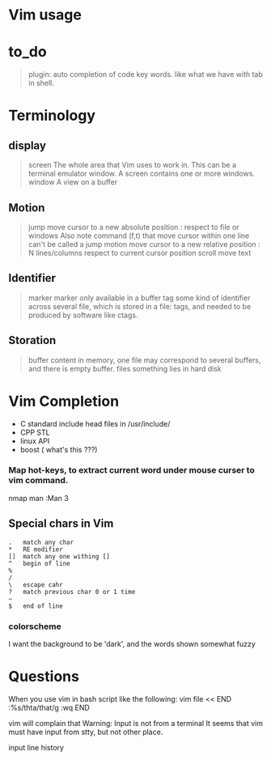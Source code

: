 # Vim usage

# to_do
> plugin: auto completion of code key words. like what we have with tab in
  shell.

# Terminology 
## display
> screen
    The whole area that Vim uses to work in. This can be a terminal emulator
    window. A screen contains one or more windows.
> window
    A view on a buffer
## Motion
> jump
    move cursor to a new absolute position : respect to file or windows
    Also note command (f,t) that move cursor within one line can't be called
    a jump
> motion
    move cursor to a new relative position : N lines/columns respect to
    current cursor position
> scroll
    move text 
## Identifier
> marker
    marker only available in a buffer
> tag
    some kind of identifier across several file, which is stored in a file:
    tags, and needed to be produced by software like ctags.
## Storation
> buffer
    content in memory, one file may correspond to several buffers, and there
    is empty buffer. 
> files
    something lies in hard disk

# Vim Completion
* C standard include head files in /usr/include/
* CPP STL
* linux API
* boost ( what's this ???)


### Map hot-keys, to extract current word under mouse curser to vim command.
nmap <Leader>man :Man 3 <cword><CR>


Special chars in Vim
---------------------
    .   match any char
    *   RE modifier
    []	match any one withing []
    ^	begin of line
    %	
    /
    \	escape cahr
    ?	match previous char 0 or 1 time
    ~
    $	end of line




### colorscheme
I want the background to be 'dark', and the words shown somewhat fuzzy


# Questions
When you use vim in bash script like the following:
vim file << END
:%s/thta/that/g
:wq
END

vim will complain that Warning: Input is not from a terminal
It seems that vim must have input from stty, but not other place.

input line history
